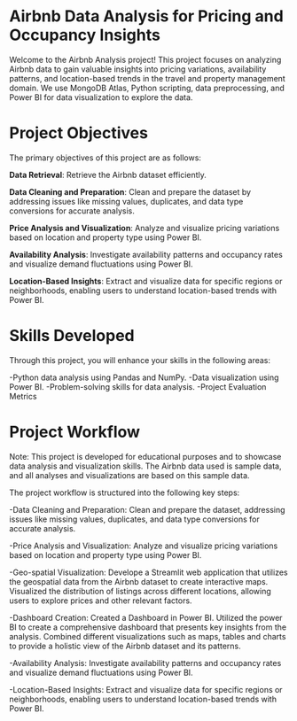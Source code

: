 # Airbnb Data Analysis for Pricing and Occupancy Insights 
Welcome to the Airbnb Analysis project! This project focuses on analyzing Airbnb data to gain valuable insights into pricing variations, availability patterns, and location-based trends in the travel and property management domain. We use MongoDB Atlas, Python scripting, data preprocessing, and Power BI for data visualization to explore the data.

# Project Objectives
The primary objectives of this project are as follows:

**Data Retrieval**: Retrieve the Airbnb dataset efficiently.

**Data Cleaning and Preparation**: Clean and prepare the dataset by addressing issues like missing values, duplicates, and data type conversions for accurate analysis.

**Price Analysis and Visualization**: Analyze and visualize pricing variations based on location and property type using Power BI.

**Availability Analysis**: Investigate availability patterns and occupancy rates and visualize demand fluctuations using Power BI.

**Location-Based Insights**: Extract and visualize data for specific regions or neighborhoods, enabling users to understand location-based trends with Power BI.

# Skills Developed
Through this project, you will enhance your skills in the following areas:

-Python data analysis using Pandas and NumPy.
-Data visualization using Power BI.
-Problem-solving skills for data analysis.
-Project Evaluation Metrics


# Project Workflow
Note: This project is developed for educational purposes and to showcase data analysis and visualization skills. The Airbnb data used is sample data, and all analyses and visualizations are based on this sample data.

The project workflow is structured into the following key steps:


-Data Cleaning and Preparation: Clean and prepare the dataset, addressing issues like missing values, duplicates, and data type conversions for accurate analysis.

-Price Analysis and Visualization: Analyze and visualize pricing variations based on location and property type using Power BI.

-Geo-spatial Visualization: Develope a Streamlit web application that utilizes the geospatial data from the Airbnb dataset to create interactive maps.
Visualized the distribution of listings across different locations, allowing users to explore prices and other relevant factors.

-Dashboard Creation: Created a Dashboard in Power BI. Utilized the power BI to create a comprehensive dashboard that presents key insights from the analysis.
Combined different visualizations such as maps, tables and charts to provide a holistic view of the Airbnb dataset and its patterns.

-Availability Analysis: Investigate availability patterns and occupancy rates and visualize demand fluctuations using Power BI.

-Location-Based Insights: Extract and visualize data for specific regions or neighborhoods, enabling users to understand location-based trends with Power BI.


